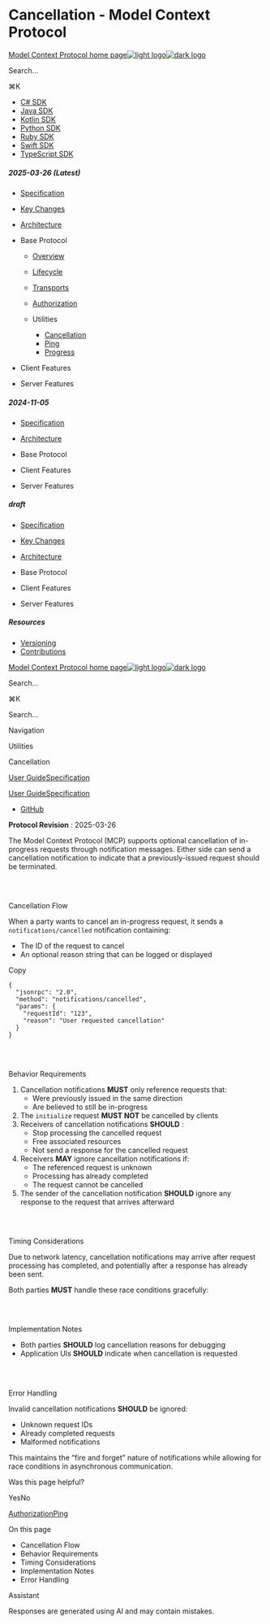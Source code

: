 # Cancellation - Model Context Protocol

[Model Context Protocol home page![light logo](https://mintlify.s3.us-west-1.amazonaws.com/mcp/logo/light.svg)![dark logo](https://mintlify.s3.us-west-1.amazonaws.com/mcp/logo/dark.svg)](/)

Search...

⌘K

* [C# SDK](https://github.com/modelcontextprotocol/csharp-sdk)
* [Java SDK](https://github.com/modelcontextprotocol/java-sdk)
* [Kotlin SDK](https://github.com/modelcontextprotocol/kotlin-sdk)
* [Python SDK](https://github.com/modelcontextprotocol/python-sdk)
* [Ruby SDK](https://github.com/modelcontextprotocol/ruby-sdk)
* [Swift SDK](https://github.com/modelcontextprotocol/swift-sdk)
* [TypeScript SDK](https://github.com/modelcontextprotocol/typescript-sdk)

##### 2025-03-26 (Latest)

  * [Specification](/specification/2025-03-26)
  * [Key Changes](/specification/2025-03-26/changelog)
  * [Architecture](/specification/2025-03-26/architecture)
  * Base Protocol

    * [Overview](/specification/2025-03-26/basic)
    * [Lifecycle](/specification/2025-03-26/basic/lifecycle)
    * [Transports](/specification/2025-03-26/basic/transports)
    * [Authorization](/specification/2025-03-26/basic/authorization)
    * Utilities

      * [Cancellation](/specification/2025-03-26/basic/utilities/cancellation)
      * [Ping](/specification/2025-03-26/basic/utilities/ping)
      * [Progress](/specification/2025-03-26/basic/utilities/progress)
  * Client Features

  * Server Features

##### 2024-11-05

  * [Specification](/specification/2024-11-05)
  * [Architecture](/specification/2024-11-05/architecture)
  * Base Protocol

  * Client Features

  * Server Features

##### draft

  * [Specification](/specification/draft)
  * [Key Changes](/specification/draft/changelog)
  * [Architecture](/specification/draft/architecture)
  * Base Protocol

  * Client Features

  * Server Features

##### Resources

  * [Versioning](/specification/versioning)
  * [Contributions](/specification/contributing)

[Model Context Protocol home page![light logo](https://mintlify.s3.us-west-1.amazonaws.com/mcp/logo/light.svg)![dark logo](https://mintlify.s3.us-west-1.amazonaws.com/mcp/logo/dark.svg)](/)

Search...

⌘K

Search...

Navigation

Utilities

Cancellation

[User Guide](/introduction)[Specification](/specification/2025-03-26)

[User Guide](/introduction)[Specification](/specification/2025-03-26)

* [GitHub](https://github.com/modelcontextprotocol)

**Protocol Revision** : 2025-03-26

The Model Context Protocol (MCP) supports optional cancellation of in-progress requests through notification messages. Either side can send a cancellation notification to indicate that a previously-issued request should be terminated.

## 

​

Cancellation Flow

When a party wants to cancel an in-progress request, it sends a `notifications/cancelled` notification containing:

  * The ID of the request to cancel
  * An optional reason string that can be logged or displayed

Copy
    
    
    {
      "jsonrpc": "2.0",
      "method": "notifications/cancelled",
      "params": {
        "requestId": "123",
        "reason": "User requested cancellation"
      }
    }
    

## 

​

Behavior Requirements

  1. Cancellation notifications **MUST** only reference requests that:
     * Were previously issued in the same direction
     * Are believed to still be in-progress
  2. The `initialize` request **MUST NOT** be cancelled by clients
  3. Receivers of cancellation notifications **SHOULD** :
     * Stop processing the cancelled request
     * Free associated resources
     * Not send a response for the cancelled request
  4. Receivers **MAY** ignore cancellation notifications if:
     * The referenced request is unknown
     * Processing has already completed
     * The request cannot be cancelled
  5. The sender of the cancellation notification **SHOULD** ignore any response to the request that arrives afterward

## 

​

Timing Considerations

Due to network latency, cancellation notifications may arrive after request processing has completed, and potentially after a response has already been sent.

Both parties **MUST** handle these race conditions gracefully:

## 

​

Implementation Notes

  * Both parties **SHOULD** log cancellation reasons for debugging
  * Application UIs **SHOULD** indicate when cancellation is requested

## 

​

Error Handling

Invalid cancellation notifications **SHOULD** be ignored:

  * Unknown request IDs
  * Already completed requests
  * Malformed notifications

This maintains the “fire and forget” nature of notifications while allowing for race conditions in asynchronous communication.

Was this page helpful?

YesNo

[Authorization](/specification/2025-03-26/basic/authorization)[Ping](/specification/2025-03-26/basic/utilities/ping)

On this page

  * Cancellation Flow
  * Behavior Requirements
  * Timing Considerations
  * Implementation Notes
  * Error Handling

Assistant

Responses are generated using AI and may contain mistakes.